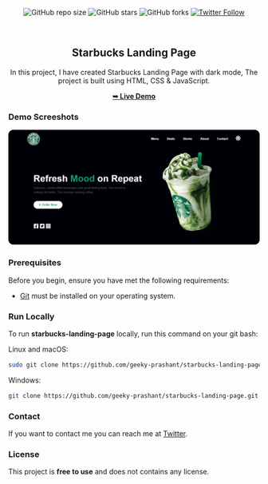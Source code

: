 <div align="center">
  
  ![GitHub repo size](https://img.shields.io/github/repo-size/geeky-prashant/starbucks-landing-page)
  ![GitHub stars](https://img.shields.io/github/stars/geeky-prashant/starbucks-landing-page)
  ![GitHub forks](https://img.shields.io/github/forks/geeky-prashant/starbucks-landing-page?style=social)
  [![Twitter Follow](https://img.shields.io/twitter/follow/geekyprashant?style=social)](https://twitter.com/intent/follow?screen_name=geekyprashant)
 
  <br />

  <h2 align="center">Starbucks Landing Page</h2>

  In this project, I have created Starbucks Landing Page with dark mode, The project is built using HTML, CSS & JavaScript.

  <a href="https://geeky-prashant.github.io/starbucks-landing-page/"><strong>➥ Live Demo</strong></a>

</div>

### Demo Screeshots

![Starbucks Landing Page Desktop Demo](./readme-images/Starbucks-Landing-Page.png "Desktop Demo")

### Prerequisites

Before you begin, ensure you have met the following requirements:

* [Git](https://git-scm.com/downloads "Download Git") must be installed on your operating system.

### Run Locally

To run **starbucks-landing-page** locally, run this command on your git bash:

Linux and macOS:

```bash
sudo git clone https://github.com/geeky-prashant/starbucks-landing-page.git
```

Windows:

```bash
git clone https://github.com/geeky-prashant/starbucks-landing-page.git
```

### Contact

If you want to contact me you can reach me at [Twitter](https://www.twitter.com/geekyprashant).

### License

This project is **free to use** and does not contains any license.
